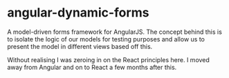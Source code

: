 # angular-dynamic-forms
A model-driven forms framework for AngularJS. The concept behind this is to isolate the logic of our models for testing purposes and allow us to present the model in different views based off this.

Without realising I was zeroing in on the React principles here. I moved away from Angular and on to React a few months after this.
